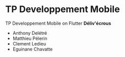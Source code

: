 # TP Developpement Mobile
TP Developpement Mobile on Flutter
**Déliv'écrous**
- Anthony Delétré
- Matthieu Pélerin
- Clement Ledieu
- Eguinane Chavatte